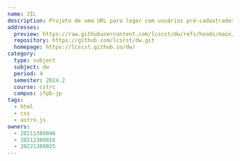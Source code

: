 ```yaml
---
name: JIL
description: Projeto de uma URL para logar com usuários pré-cadastrados com permissão para monitorar e gerenciar dados de uma rede (como velocidades, ping, status, etc.).
addresses:
  preview: https://raw.githubusercontent.com/lcscst/dw/refs/heads/main/preview.png
  repository: https://github.com/lcscst/dw.git
  homepage: https://lcscst.github.io/dw/
category:
  type: subject
  subject: dw
  period: 4
  semester: 2024.2
  course: cstrc
  campus: ifpb-jp
tags:
  - html
  - css
  - astro.js
owners:
  - 20211380046
  - 20212380016
  - 20221380025
---
```

